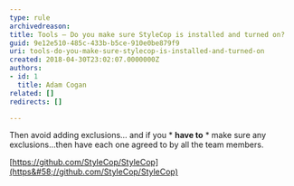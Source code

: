 ```yaml
---
type: rule
archivedreason: 
title: Tools – Do you make sure StyleCop is installed and turned on?
guid: 9e12e510-485c-433b-b5ce-910e0be879f9
uri: tools-do-you-make-sure-stylecop-is-installed-and-turned-on
created: 2018-04-30T23:02:07.0000000Z
authors:
- id: 1
  title: Adam Cogan
related: []
redirects: []

---
```


Then avoid adding exclusions… and if you \* **have to** \* make sure any exclusions…then have each one agreed to by all the team members.

<!--endintro-->

[https://github.com/StyleCop/StyleCop](https&#58;//github.com/StyleCop/StyleCop)
